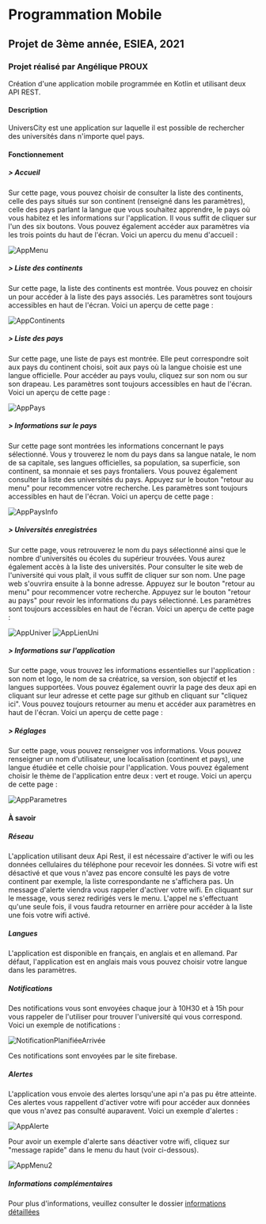 # Programmation Mobile

## Projet de 3ème année, ESIEA, 2021

### Projet réalisé par Angélique PROUX

Création d'une application mobile programmée en Kotlin et utilisant deux API REST.

#### Description

UniversCity est une application sur laquelle il est possible de rechercher des universités dans n'importe quel pays.

#### Fonctionnement

##### > Accueil

Sur cette page, vous pouvez choisir de consulter la liste des continents, celle des pays situés sur son continent (renseigné dans les paramètres), celle des pays parlant la langue que vous souhaitez apprendre, le pays où vous habitez et les informations sur l'application.
Il vous suffit de cliquer sur l'un des six boutons. Vous pouvez également accéder aux paramètres via les trois points du haut de l'écran.
Voici un apercu du menu d'accueil :

![AppMenu](https://user-images.githubusercontent.com/72751313/119238868-97de5500-bb45-11eb-991f-fa537bad7b43.png)

##### > Liste des continents

Sur cette page, la liste des continents est montrée. Vous pouvez en choisir un pour accéder à la liste des pays associés.
Les paramètres sont toujours accessibles en haut de l'écran.
Voici un aperçu de cette page :

![AppContinents](https://user-images.githubusercontent.com/72751313/119238913-d247f200-bb45-11eb-8c49-49993a83aec2.png)

##### > Liste des pays

Sur cette page, une liste de pays est montrée. Elle peut correspondre soit aux pays du continent choisi, soit aux pays où la langue choisie est une langue officielle.
Pour accéder au pays voulu, cliquez sur son nom ou sur son drapeau.
Les paramètres sont toujours accessibles en haut de l'écran.
Voici un aperçu de cette page :

![AppPays](https://user-images.githubusercontent.com/72751313/119238925-e5f35880-bb45-11eb-8ddf-7b30fc3c7cc2.png)

##### > Informations sur le pays

Sur cette page sont montrées les informations concernant le pays sélectionné.
Vous y trouverez le nom du pays dans sa langue natale, le nom de sa capitale, ses langues officielles, sa population, sa superficie, son continent, sa monnaie et ses pays frontaliers.
Vous pouvez également consulter la liste des universités du pays.
Appuyez sur le bouton "retour au menu" pour recommencer votre recherche.
Les paramètres sont toujours accessibles en haut de l'écran.
Voici un aperçu de cette page :

![AppPaysInfo](https://user-images.githubusercontent.com/72751313/119238931-f0155700-bb45-11eb-8707-7897373d04db.png)

##### > Universités enregistrées
Sur cette page, vous retrouverez le nom du pays sélectionné ainsi que le nombre d'universités ou écoles du supérieur trouvées.
Vous aurez également accès à la liste des universités. Pour consulter le site web de l'université qui vous plaît, il vous suffit de cliquer sur son nom. Une page web s'ouvrira ensuite à la bonne adresse.
Appuyez sur le bouton "retour au menu" pour recommencer votre recherche. Appuyez sur le bouton "retour au pays" pour revoir les informations du pays sélectionné.
Les paramètres sont toujours accessibles en haut de l'écran.
Voici un aperçu de cette page :

![AppUniver](https://user-images.githubusercontent.com/72751313/119253448-93e81c80-bbb1-11eb-915c-0659d92c27e2.png)
![AppLienUni](https://user-images.githubusercontent.com/72751313/119253928-b7ac6200-bbb3-11eb-96f2-2f8a4230d06e.png)

##### > Informations sur l'application
Sur cette page, vous trouvez les informations essentielles sur l'application : son nom et logo, le nom de sa créatrice, sa version, son objectif et les langues supportées.
Vous pouvez également ouvrir la page des deux api en cliquant sur leur adresse et cette page sur github en cliquant sur "cliquez ici".
Vous pouvez toujours retourner au menu et accéder aux paramètres en haut de l'écran.
Voici un aperçu de cette page :


##### > Réglages
Sur cette page, vous pouvez renseigner vos informations. Vous pouvez renseigner un nom d'utilisateur, une localisation (continent et pays), une langue étudiée et celle choisie pour l'application.
Vous pouvez également choisir le thème de l'application entre deux : vert et rouge.
Voici un aperçu de cette page :

![AppParametres](https://user-images.githubusercontent.com/72751313/119238908-c9572080-bb45-11eb-89e5-217abf54705a.png)

#### À savoir

##### Réseau

L'application utilisant deux Api Rest, il est nécessaire d'activer le wifi ou les données cellulaires du téléphone pour recevoir les données.
Si votre wifi est désactivé et que vous n'avez pas encore consulté les pays de votre continent par exemple, la liste correspondante ne s'affichera pas. Un message d'alerte viendra vous rappeler d'activer votre wifi. En cliquant sur le message, vous serez redirigés vers le menu.
L'appel ne s'effectuant qu'une seule fois, il vous faudra retourner en arrière pour accéder à la liste une fois votre wifi activé.

##### Langues

L'application est disponible en français, en anglais et en allemand. Par défaut, l'application est en anglais mais vous pouvez choisir votre langue dans les paramètres.

##### Notifications

Des notifications vous sont envoyées chaque jour à 10H30 et à 15h pour vous rappeler de l'utiliser pour trouver l'université qui vous correspond.
Voici un exemple de notifications :

![NotificationPlanifiéeArrivée](https://user-images.githubusercontent.com/72751313/119254087-a44dc680-bbb4-11eb-8bbc-26a21e01bff4.png)

Ces notifications sont envoyées par le site firebase.

##### Alertes

L'application vous envoie des alertes lorsqu'une api n'a pas pu être atteinte. Ces alertes vous rappellent d'activer votre wifi pour accéder aux données que vous n'avez pas consulté auparavent.
Voici un exemple d'alertes :

![AppAlerte](https://user-images.githubusercontent.com/72751313/119254272-b67c3480-bbb5-11eb-9f32-bf9bc8c60bd1.png)

Pour avoir un exemple d'alerte sans déactiver votre wifi, cliquez sur "message rapide" dans le menu du haut (voir ci-dessous).

![AppMenu2](https://user-images.githubusercontent.com/72751313/119238900-bfcdb880-bb45-11eb-9487-53f098d21778.png)

##### Informations complémentaires

Pour plus d'informations, veuillez consulter le dossier [informations détaillées](https://github.com/angelique2000/Esiea3ATDProgrammationMobile/informations_détaillées)
